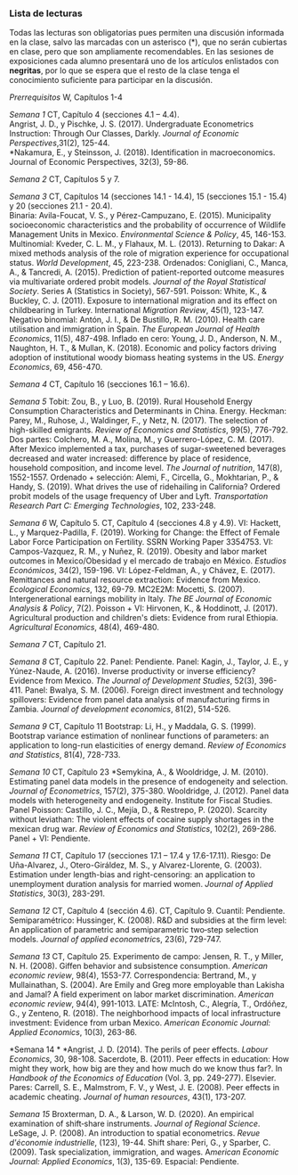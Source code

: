 ### Lista de lecturas

Todas las lecturas son obligatorias pues permiten una discusión informada en la clase, salvo las marcadas con un asterisco (*), que no serán cubiertas en clase, pero que son ampliamente recomendables. En las sesiones de exposiciones cada alumno presentará uno de los artículos enlistados con __negritas__, por lo que se espera que el resto de la clase tenga el conocimiento suficiente para participar en la discusión.

*Prerrequisitos*
W, Capítulos 1-4

*Semana 1*
CT, Capítulo 4 (secciones 4.1 – 4.4).  
Angrist, J. D., y Pischke, J. S. (2017). Undergraduate Econometrics Instruction: Through Our Classes, Darkly. *Journal of Economic Perspectives*,31(2), 125-44.  
*Nakamura, E., y Steinsson, J. (2018). Identification in macroeconomics. Journal of Economic Perspectives, 32(3), 59-86.


*Semana 2*
CT, Capítulos 5 y 7.

*Semana 3*
CT, Capítulos 14 (secciones 14.1 - 14.4), 15 (secciones 15.1 - 15.4) y 20 (secciones 21.1 - 20.4).  
Binaria: Avila-Foucat, V. S., y Pérez-Campuzano, E. (2015). Municipality socioeconomic characteristics and the probability of occurrence of Wildlife Management Units in Mexico. *Environmental Science & Policy*, 45, 146-153.
Multinomial: Kveder, C. L. M., y Flahaux, M. L. (2013). Returning to Dakar: A mixed methods analysis of the role of migration experience for occupational status. *World Development*, 45, 223-238.
Ordenados: Conigliani, C., Manca, A., & Tancredi, A. (2015). Prediction of patient-reported outcome measures via multivariate ordered probit models. *Journal of the Royal Statistical Society*. Series A (Statistics in Society), 567-591.
Poisson: White, K., & Buckley, C. J. (2011). Exposure to international migration and its effect on childbearing in Turkey. International *Migration Review*, 45(1), 123-147.
Negativo binomial: Antón, J. I., & De Bustillo, R. M. (2010). Health care utilisation and immigration in Spain. *The European Journal of Health Economics*, 11(5), 487-498.
Inflado en cero: Young, J. D., Anderson, N. M., Naughton, H. T., & Mullan, K. (2018). Economic and policy factors driving adoption of institutional woody biomass heating systems in the US. *Energy Economics*, 69, 456-470.

*Semana 4*
CT, Capítulo 16 (secciones 16.1 – 16.6).

*Semana 5*
Tobit: Zou, B., y Luo, B. (2019). Rural Household Energy Consumption Characteristics and Determinants in China. Energy.
Heckman: Parey, M., Ruhose, J., Waldinger, F., y Netz, N. (2017). The selection of high-skilled emigrants. *Review of Economics and Statistics*, 99(5), 776-792.
Dos partes: Colchero, M. A., Molina, M., y Guerrero-López, C. M. (2017). After Mexico implemented a tax, purchases of sugar-sweetened beverages decreased and water increased: difference by place of residence, household composition, and income level. *The Journal of nutrition*, 147(8), 1552-1557.
Ordenado + selección: Alemi, F., Circella, G., Mokhtarian, P., & Handy, S. (2019). What drives the use of ridehailing in California? Ordered probit models of the usage frequency of Uber and Lyft. *Transportation Research Part C: Emerging Technologies*, 102, 233-248.

*Semana 6*
W, Capítulo 5.
CT, Capítulo 4 (secciones 4.8 y 4.9).
VI: Hackett, L., y Marquez-Padilla, F. (2019). Working for Change: the Effect of Female Labor Force Participation on Fertility. SSRN Working Paper 3354753.
VI: Campos-Vazquez, R. M., y Nuñez, R. (2019). Obesity and labor market outcomes in Mexico/Obesidad y el mercado de trabajo en México. *Estudios Económicos*, 34(2), 159-196.
VI: López-Feldman, A., y Chávez, E. (2017). Remittances and natural resource extraction: Evidence from Mexico. *Ecological Economics*, 132, 69-79.
MC2E2M: Mocetti, S. (2007). Intergenerational earnings mobility in Italy. *The BE Journal of Economic Analysis & Policy*, 7(2).
Poisson + VI: Hirvonen, K., & Hoddinott, J. (2017). Agricultural production and children's diets: Evidence from rural Ethiopia. *Agricultural Economics*, 48(4), 469-480.

*Semana 7*
CT, Capítulo 21.

*Semana 8*
CT, Capítulo 22.
Panel: Pendiente.
Panel: Kagin, J., Taylor, J. E., y Yúnez-Naude, A. (2016). Inverse productivity or inverse efficiency? Evidence from Mexico. *The Journal of Development Studies*, 52(3), 396-411.
Panel: Bwalya, S. M. (2006). Foreign direct investment and technology spillovers: Evidence from panel data analysis of manufacturing firms in Zambia. *Journal of development economics*, 81(2), 514-526.

*Semana 9*
CT, Capítulo 11
Bootstrap: Li, H., y Maddala, G. S. (1999). Bootstrap variance estimation of nonlinear functions of parameters: an application to long-run elasticities of energy demand. *Review of Economics and Statistics*, 81(4), 728-733.

*Semana 10*
CT, Capítulo 23
*Semykina, A., & Wooldridge, J. M. (2010). Estimating panel data models in the presence of endogeneity and selection. _Journal of Econometrics_, 157(2), 375-380.
Wooldridge, J. (2012). Panel data models with heterogeneity and endogeneity. Institute for Fiscal Studies.
Panel Poisson: Castillo, J. C., Mejía, D., & Restrepo, P. (2020). Scarcity without leviathan: The violent effects of cocaine supply shortages in the mexican drug war. *Review of Economics and Statistics*, 102(2), 269-286.
Panel + VI: Pendiente.

*Semana 11*
CT, Capítulo 17 (secciones 17.1 – 17.4 y 17.6-17.11).
Riesgo: De Uña-Alvarez, J., Otero-Giráldez, M. S., y Alvarez-Llorente, G. (2003). Estimation under length-bias and right-censoring: an application to unemployment duration analysis for married women. *Journal of Applied Statistics*, 30(3), 283-291.

*Semana 12*
CT, Capítulo 4 (sección 4.6).
CT, Capítulo 9.
Cuantil: Pendiente.
Semiparamétrico: Hussinger, K. (2008). R&D and subsidies at the firm level: An application of parametric and semiparametric two‐step selection models. *Journal of applied econometric*s, 23(6), 729-747.

*Semana 13*
CT, Capítulo 25.
Experimento de campo: Jensen, R. T., y Miller, N. H. (2008). Giffen behavior and subsistence consumption. *American economic review*, 98(4), 1553-77.
Correspondencia: Bertrand, M., y Mullainathan, S. (2004). Are Emily and Greg more employable than Lakisha and Jamal? A field experiment on labor market discrimination. *American economic review*, 94(4), 991-1013.
LATE: McIntosh, C., Alegría, T., Ordóñez, G., y Zenteno, R. (2018). The neighborhood impacts of local infrastructure investment: Evidence from urban Mexico. *American Economic Journal: Applied Economics*, 10(3), 263-86.


*Semana 14 *
*Angrist, J. D. (2014). The perils of peer effects. _Labour Economics_, 30, 98-108.
Sacerdote, B. (2011). Peer effects in education: How might they work, how big are they and how much do we know thus far?. In *Handbook of the Economics of Education* (Vol. 3, pp. 249-277). Elsevier.
Pares: Carrell, S. E., Malmstrom, F. V., y West, J. E. (2008). Peer effects in academic cheating. *Journal of human resources*, 43(1), 173-207.

*Semana 15*
Broxterman, D. A., & Larson, W. D. (2020). An empirical examination of shift‐share instruments. *Journal of Regional Science*.
LeSage, J. P. (2008). An introduction to spatial econometrics. *Revue d'économie industrielle*, (123), 19-44.
Shift share: Peri, G., y Sparber, C. (2009). Task specialization, immigration, and wages. A*merican Economic Journal: Applied Economics*, 1(3), 135-69.
Espacial: Pendiente.
